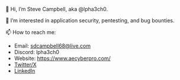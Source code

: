👋 Hi, I’m Steve Campbell, aka @lpha3ch0.

👀 I’m interested in application security, pentesting, and bug bounties.

📫 How to reach me:
  - Email: [sdcampbell68@live.com](mailto:sdcampbell68@live.com)
  - Discord: lpha3ch0
  - Website: https://www.aecyberpro.com/
  - [Twitter/X](https://twitter.com/lpha3ch0)
  - [LinkedIn](https://www.linkedin.com/in/hack-the-planet/)

<!---
aecyberpro/aecyberpro is a ✨ special ✨ repository because its `README.md` (this file) appears on your GitHub profile.
You can click the Preview link to take a look at your changes.
--->
